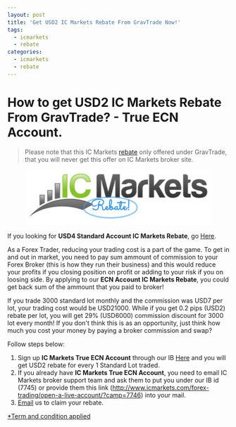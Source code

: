 ```yaml
---
layout: post
title: 'Get USD2 IC Markets Rebate From GravTrade Now!'
tags:
  - icmarkets
  - rebate
categories:
  - icmarkets
  - rebate
---
```

# How to get USD2 IC Markets Rebate From GravTrade? - True ECN Account.
> Please note that this IC Markets [rebate](http://www.gravtrade.com/bonus-and-rebates/ "rebate") only offered under GravTrade, that you will never get this offer on IC Markets broker site.

<div align="center">
<img alt="True ECN Account IC Markets Rebate" src="/static/img/general-image/ic-markets-rebate.PNG" title="True ECN Account IC Markets Rebate">
</div>

If you looking for **USD4 Standard Account IC Markets Rebate**, go [Here](http://www.gravtrade.com/icmarkets/rebate/2016/10/04/ic-markets-rebate-standard-account.html "Standard Account IC Markets Rebate").

As a Forex Trader, reducing your trading cost is a part of the game. To get in and out in market, you need to pay sum ammount of commission to your Forex Broker (this is how they run their business) and this would reduce your profits if you closing position on profit or adding to your risk if you on loosing side. By applying to our **ECN Account IC Markets Rebate**, you could get back sum of the ammount that you paid to broker!

If you trade 3000 standard lot monthly and the commission was USD7 per lot, your trading cost would be USD21000. While if you get 0.2 pips (USD2) rebate per lot, you will get 29% (USD6000) commission discount for 3000 lot every month! If you don't think this is as an opportunity, just think how much you cost your money by paying a broker commission and swap?

Follow steps below:

1. Sign up **IC Markets True ECN Account** through our IB [Here](http://www.icmarkets.com/forex-trading/open-a-live-account/?camp=7746 "Here") and you will get USD2 rebate for every 1 Standard Lot traded.
2. If you already have **IC Markets True ECN Account**, you need to email IC Markets broker support team and ask them to put you under our IB id (7745) or provide them this link (http://www.icmarkets.com/forex-trading/open-a-live-account/?camp=7746) into your mail.
3. [Email](http://www.gravtrade.com/contact "Email") us to claim your rebate.

[*Term and condition applied](http://www.gravtrade.com/term-and-condition/ "Term and condition applied")
